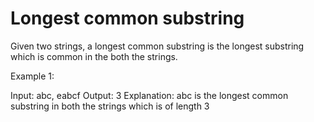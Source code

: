 # Longest common substring

Given two strings, a longest common substring is the longest substring which is common in the both the strings.

Example 1:

Input: abc, eabcf
Output: 3
Explanation: abc is the longest common substring in both the strings which is of length 3


